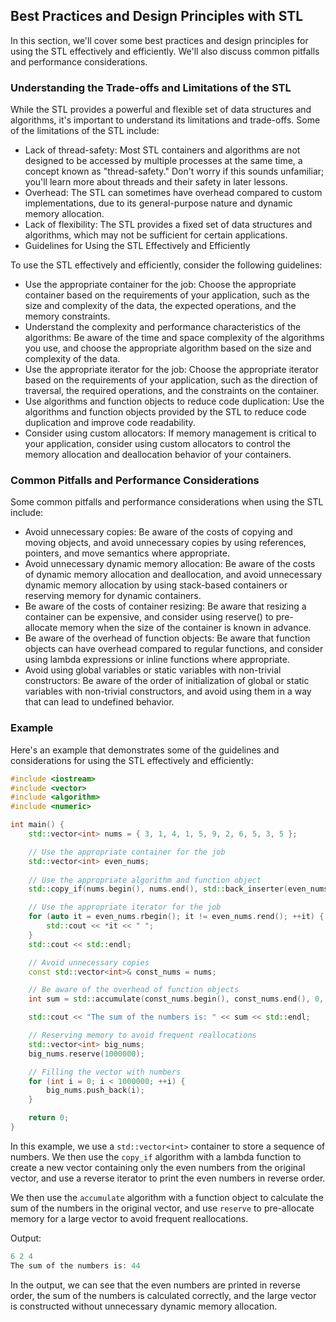 ## Best Practices and Design Principles with STL
In this section, we'll cover some best practices and design principles for using the STL effectively and efficiently. We'll also discuss common pitfalls and performance considerations.

### Understanding the Trade-offs and Limitations of the STL
While the STL provides a powerful and flexible set of data structures and algorithms, it's important to understand its limitations and trade-offs. Some of the limitations of the STL include:

* Lack of thread-safety: Most STL containers and algorithms are not designed to be accessed by multiple processes at the same time, a concept known as "thread-safety." Don't worry if this sounds unfamiliar; you'll learn more about threads and their safety in later lessons.
* Overhead: The STL can sometimes have overhead compared to custom implementations, due to its general-purpose nature and dynamic memory allocation.
* Lack of flexibility: The STL provides a fixed set of data structures and algorithms, which may not be sufficient for certain applications.
* Guidelines for Using the STL Effectively and Efficiently

To use the STL effectively and efficiently, consider the following guidelines:
* Use the appropriate container for the job: Choose the appropriate container based on the requirements of your application, such as the size and complexity of the data, the expected operations, and the memory constraints.
* Understand the complexity and performance characteristics of the algorithms: Be aware of the time and space complexity of the algorithms you use, and choose the appropriate algorithm based on the size and complexity of the data.
* Use the appropriate iterator for the job: Choose the appropriate iterator based on the requirements of your application, such as the direction of traversal, the required operations, and the constraints on the container.
* Use algorithms and function objects to reduce code duplication: Use the algorithms and function objects provided by the STL to reduce code duplication and improve code readability.
* Consider using custom allocators: If memory management is critical to your application, consider using custom allocators to control the memory allocation and deallocation behavior of your containers.

### Common Pitfalls and Performance Considerations
Some common pitfalls and performance considerations when using the STL include:
* Avoid unnecessary copies: Be aware of the costs of copying and moving objects, and avoid unnecessary copies by using references, pointers, and move semantics where appropriate.
* Avoid unnecessary dynamic memory allocation: Be aware of the costs of dynamic memory allocation and deallocation, and avoid unnecessary dynamic memory allocation by using stack-based containers or reserving memory for dynamic containers.
* Be aware of the costs of container resizing: Be aware that resizing a container can be expensive, and consider using reserve() to pre-allocate memory when the size of the container is known in advance.
* Be aware of the overhead of function objects: Be aware that function objects can have overhead compared to regular functions, and consider using lambda expressions or inline functions where appropriate.
* Avoid using global variables or static variables with non-trivial constructors: Be aware of the order of initialization of global or static variables with non-trivial constructors, and avoid using them in a way that can lead to undefined behavior.

### Example
Here's an example that demonstrates some of the guidelines and considerations for using the STL effectively and efficiently:
```cpp
#include <iostream>
#include <vector>
#include <algorithm>
#include <numeric>

int main() {
    std::vector<int> nums = { 3, 1, 4, 1, 5, 9, 2, 6, 5, 3, 5 };

    // Use the appropriate container for the job
    std::vector<int> even_nums;
    
    // Use the appropriate algorithm and function object
    std::copy_if(nums.begin(), nums.end(), std::back_inserter(even_nums), [](int n) { return n % 2 == 0; });

    // Use the appropriate iterator for the job
    for (auto it = even_nums.rbegin(); it != even_nums.rend(); ++it) {
        std::cout << *it << " ";
    }
    std::cout << std::endl;

    // Avoid unnecessary copies
    const std::vector<int>& const_nums = nums;

    // Be aware of the overhead of function objects
    int sum = std::accumulate(const_nums.begin(), const_nums.end(), 0, std::plus<int>());

    std::cout << "The sum of the numbers is: " << sum << std::endl;

    // Reserving memory to avoid frequent reallocations
    std::vector<int> big_nums;
    big_nums.reserve(1000000);

    // Filling the vector with numbers
    for (int i = 0; i < 1000000; ++i) {
        big_nums.push_back(i);
    }

    return 0;
}
```

In this example, we use a `std::vector<int>` container to store a sequence of numbers. We then use the `copy_if` algorithm with a lambda function to create a new vector containing only the even numbers from the original vector, and use a reverse iterator to print the even numbers in reverse order.

We then use the `accumulate` algorithm with a function object to calculate the sum of the numbers in the original vector, and use `reserve` to pre-allocate memory for a large vector to avoid frequent reallocations.

Output:
```cpp
6 2 4
The sum of the numbers is: 44
```
In the output, we can see that the even numbers are printed in reverse order, the sum of the numbers is calculated correctly, and the large vector is constructed without unnecessary dynamic memory allocation.

